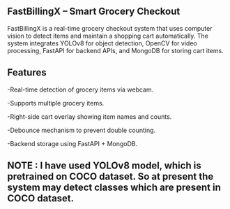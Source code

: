 ## FastBillingX – Smart Grocery Checkout

FastBillingX is a real-time grocery checkout system that uses computer vision to detect items and maintain a shopping cart automatically. The system integrates YOLOv8 for object detection, OpenCV for video processing, FastAPI for backend APIs, and MongoDB for storing cart items.

## Features

-Real-time detection of grocery items via webcam.

-Supports multiple grocery items. 

-Right-side cart overlay showing item names and counts.

-Debounce mechanism to prevent double counting.

-Backend storage using FastAPI + MongoDB.

## NOTE : I have used YOLOv8 model, which is pretrained on COCO dataset. So at present the system may detect classes which are present in COCO dataset.
